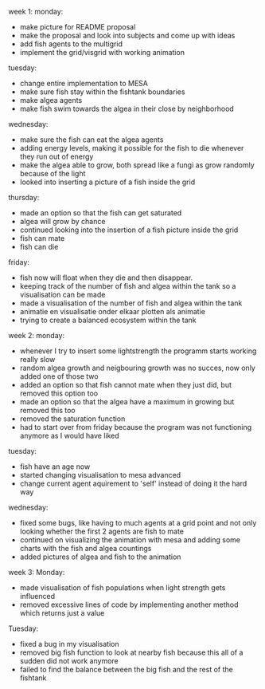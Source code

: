 <!-- Description of project progress -->

week 1:
monday:
- make picture for README proposal
- make the proposal and look into subjects and come up with ideas
- add fish agents to the multigrid
- implement the grid/visgrid with working animation

tuesday:
- change entire implementation to MESA
- make sure fish stay within the fishtank boundaries
- make algea agents
- make fish swim towards the algea in their close by neighborhood

wednesday:
- make sure the fish can eat the algea agents
- adding energy levels, making it possible for the fish to die whenever they run out of energy
- make the algea able to grow, both spread like a fungi as grow randomly because of the light
- looked into inserting a picture of a fish inside the grid

thursday:
- made an option so that the fish can get saturated
- algea will grow by chance
- continued looking into the insertion of a fish picture inside the grid
- fish can mate
- fish can die

friday:
- fish now will float when they die and then disappear.
- keeping track of the number of fish and algea within the tank so a visualisation can be made
- made a visualisation of the number of fish and algea within the tank
- animatie en visualisatie onder elkaar plotten als animatie
- trying to create a balanced ecosystem within the tank


week 2:
monday:
- whenever I try to insert some lightstrength the programm starts working really slow
- random algea growth and neigbouring growth was no succes, now only added one of those two
- added an option so that fish cannot mate when they just did, but removed this option too
- made an option so that the algea have a maximum in growing but removed this too
- removed the saturation function
- had to start over from friday because the program was not functioning anymore as I would have liked

tuesday:
- fish have an age now
- started changing visualisation to mesa advanced
- change current agent aquirement to 'self' instead of doing it the hard way

wednesday:
- fixed some bugs, like having to much agents at a grid point and not only looking whether the first 2 agents are fish to mate
- continued on visualizing the animation with mesa and adding some charts with the fish and algea countings
- added pictures of algea and fish to the animation


week 3:
Monday:
- made visualisation of fish populations when light strength gets influenced
- removed excessive lines of code by implementing another method which returns just a value

Tuesday:
- fixed a bug in my visualisation
- removed big fish function to look at nearby fish because this all of a sudden did not work anymore
- failed to find the balance between the big fish and the rest of the fishtank

